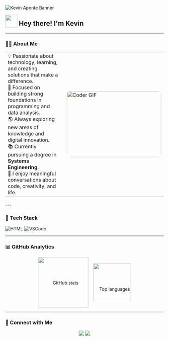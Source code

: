 <!-- Banner principal -->
![Kevin Aponte Banner](https://github.com/kvnaponte/assets/blob/main/Banner.png?raw=true)

<!-- Encabezado con animación -->
<img src="https://media1.giphy.com/media/v1.Y2lkPTZjMDliOTUyaWYyZTRscTU0eXJyb25kNDhkNmN0ZmVkdzJ4MGd2cTl3cHgzZG5hcSZlcD12MV9zdGlja2Vyc19zZWFyY2gmY3Q9cw/23D8NR89IoZUC9jgsO/giphy.gif" width="40" align="left"/> 
<h2>Hey there! I'm Kevin</h2>

---
### 👨‍💻 About Me

<table>
  <tr>
    <td style="vertical-align: top; border: 0;">
      <ul style="list-style: none; padding-left: 0; margin: 0;">
        <li>💡 Passionate about technology, learning, and creating solutions that make a difference.</li>
        <li>🎯 Focused on building strong foundations in programming and data analysis.</li>
        <li>🌎 Always exploring new areas of knowledge and digital innovation.</li>
        <li>📚 Currently pursuing a degree in <b>Systems Engineering</b>.</li>
        <li>💬 I enjoy meaningful conversations about code, creativity, and life.</li>
      </ul>
    </td>
    <td style="border: 0; padding-left: 20px;">
      <img src="https://cdn.hackernoon.com/images/f2px36fy.gif" alt="Coder GIF" width="300" height="210" style="border-radius: 10px;">
    </td>
  </tr>
</table>
---

### 🧠 Tech Stack
![HTML](https://img.shields.io/badge/html5-%23E34F26.svg?style=for-the-badge&logo=html5&logoColor=white)
![VSCode](https://img.shields.io/badge/Visual%20Studio%20Code-0078d7.svg?style=for-the-badge&logo=visual-studio-code&logoColor=white)

---

### 📊 GitHub Analytics

<p align="center" style="line-height:1;">
  <!-- Contenedor con la línea base igual a la altura de la imagen mayor (160px) -->
  <span style="display:inline-block; line-height:160px; vertical-align:middle;">
    <img
      src="https://github-readme-stats.vercel.app/api?username=kvnaponte&show_icons=true&theme=tokyonight&count_private=true"
      height="160px"
      alt="GitHub stats"
      style="display:inline-block; vertical-align:middle; border:0;"/>
  </span>

  <span style="display:inline-block; line-height:160px; vertical-align:middle; margin-left:12px;">
    <img
      src="https://github-readme-stats.vercel.app/api/top-langs/?username=kvnaponte&layout=compact&theme=tokyonight"
      height="120px"
      alt="Top languages"
      style="display:inline-block; vertical-align:middle; border:0;"/>
  </span>
</p>

---

### 🤝 Connect with Me
<p align="center">
  <a href="mailto:kvnaponte@hotmail.com"><img src="https://img.shields.io/badge/Gmail-D14836?style=for-the-badge&logo=gmail&logoColor=white" /></a>
  <a href="https://github.com/kvnaponte"><img src="https://img.shields.io/badge/github-%23121011.svg?style=for-the-badge&logo=github&logoColor=white" /></a>
</p>

